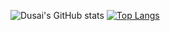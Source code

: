 





![Dusai's GitHub stats](https://github-readme-stats.vercel.app/api?username=AruNi-01)     [![Top Langs](https://github-readme-stats.vercel.app/api/top-langs/?username=AruNi-01)](https://github.com/AruNi-01/github-readme-stats)
